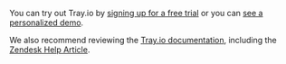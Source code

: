 You can try out Tray.io by [signing up for a free trial](https://tray.io/lp/zendesk/trial?utm_medium=partner&utm_source=directory&utm_campaign=zendesk) or you can [see a personalized demo](https://tray.io/lp/zendesk/demo?utm_medium=partner&utm_source=directory&utm_campaign=zendesk). 

We also recommend reviewing the [Tray.io documentation](https://tray.io/docs), including the [Zendesk Help Article](https://tray.io/docs/article/zendesk).